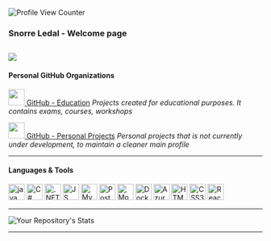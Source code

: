 [//]: # (https://github.com/antonkomarev/github-profile-views-counter)
![Profile View Counter](https://komarev.com/ghpvc/?username=Errons1)

### Snorre Ledal - Welcome page

[<img src="https://img.shields.io/badge/LinkedIn-0077B5?style=for-the-badge&logo=linkedin&logoColor=white" />](https://www.linkedin.com/in/snorre-ledal-b0944669/)
---

#### Personal GitHub Organizations

[<img src="https://avatars.githubusercontent.com/u/95472145?s=200&v=4" width="32" />  GitHub - Education](https://github.com/Errons1School)
*Projects created for educational purposes. It contains exams, courses, workshops*

[<img src="https://avatars.githubusercontent.com/u/95485869?s=200&v=4" width="32"/>  GitHub - Personal Projects](https://github.com/Errons1Sandbox)
*Personal projects that is not currently under development, to maintain a cleaner main profile*

---

#### Languages & Tools
<div>
    <img src="https://cdn.jsdelivr.net/gh/devicons/devicon/icons/java/java-original.svg" width="32"             alt="java"/>
    <img src="https://cdn.jsdelivr.net/gh/devicons/devicon/icons/csharp/csharp-original.svg" width="32"         alt="C#"/>
    <img src="https://cdn.jsdelivr.net/gh/devicons/devicon/icons/dot-net/dot-net-original.svg" width="32"       alt=".NET"/>
    <img src="https://cdn.jsdelivr.net/gh/devicons/devicon/icons/javascript/javascript-original.svg" width="32" alt="JS"/>
    <img src="https://cdn.jsdelivr.net/gh/devicons/devicon/icons/mysql/mysql-original.svg" width="32"           alt="MySQL"/>
    <img src="https://cdn.jsdelivr.net/gh/devicons/devicon/icons/postgresql/postgresql-original.svg" width="32" alt="PostgresSQL"/>
    <img src="https://cdn.jsdelivr.net/gh/devicons/devicon/icons/mongodb/mongodb-original.svg" width="32"       alt="MongoDB"/>
    <img src="https://cdn.jsdelivr.net/gh/devicons/devicon/icons/docker/docker-original.svg" width="32"         alt="Docker"/>
    <img src="https://cdn.jsdelivr.net/gh/devicons/devicon/icons/azure/azure-original.svg" width="32"           alt="Azure"/>
    <img src="https://cdn.jsdelivr.net/gh/devicons/devicon/icons/html5/html5-original.svg" width="32"           alt="HTML5"/>
    <img src="https://cdn.jsdelivr.net/gh/devicons/devicon/icons/css3/css3-original.svg" width="32"             alt="CSS3"/>
    <img src="https://cdn.jsdelivr.net/gh/devicons/devicon/icons/react/react-original.svg" width="32"           alt="React"/>
</div>

---

[//]: # (https://github.com/anuraghazra/github-readme-stats)
![Your Repository's Stats](https://github-readme-stats.vercel.app/api?username=Errons1&show_icons=true&count_private=true)

---

